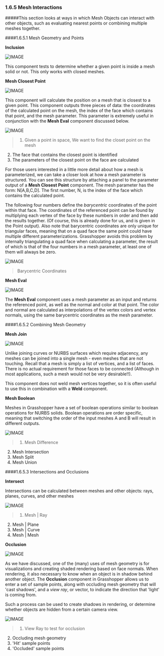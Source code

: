 ### 1.6.5 Mesh Interactions

#####This section looks at ways in which Mesh Objects can interact with other objects, such as evaluating nearest points or combining multiple meshes together.


####1.6.5.1 Mesh Geometry and Points


**Inclusion**

![IMAGE](images/1-6-5/inclusion.png)

This component tests to determine whether a given point is inside a mesh solid or not. This only works with closed meshes.

**Mesh Closest Point**


![IMAGE](images/1-6-5/mesh-closest-point.png)

This component will calculate the position on a mesh that is closest to a given point. This component outputs three pieces of data: the coordinates of the calculated point on the mesh, the index of the face which contains that point, and the mesh parameter. This parameter is extremely useful in conjunction with the **Mesh Eval** component discussed below.

![IMAGE](images/1-6-5/01_mesh-closest-point.png)
>1. Given a point in space, We want to find the closet point on the mesh
2. The face that contains the closest point is identified
3. The parameters of the closest point on the face are calculated

For those users interested in a little more detail about how a mesh is parameterized, we can take a closer look at how a mesh parameter is structured. You can see this structure by attaching a panel to the parameter output of a **Mesh Closest Point** component. The mesh parameter has the form: N[A,B,C,D]. The first number, N, is the index of the face which contains the calculated point. 

The following four numbers define the *barycentric* coordinates of the point within that face. The coordinates of the referenced point can be found by multiplying each vertex of the face by these numbers in order and then add the results together. (Of course, this is already done for us, and is given in the Point output). Also note that barycentric coordinates are only unique for triangular faces, meaning that on a quad face the same point could have multiple different parameterizations. Grasshopper avoids this problem by internally triangulating a quad face when calculating a parameter, the result of which is that of the four numbers in a mesh parameter, at least one of them will always be zero.

![IMAGE](images/1-6-5/02_barycentric.png)
>Barycentric Coordinates

**Mesh Eval**

![IMAGE](images/1-6-5/mesh-eval.png)

The **Mesh Eval** component uses a mesh parameter as an input and returns the referenced point, as well as the normal and color at that point. The color and normal are calculated as interpolations of the vertex colors and vertex normals, using the same barycentric coordinates as the mesh parameter.

####1.6.5.2 Combining Mesh Geometry 

**Mesh Join**

![IMAGE](images/1-6-5/mesh-join.png)

Unlike joining curves or NURBS surfaces which require adjacency, any meshes can be joined into a single mesh - even meshes that are not touching. Recall that a mesh is simply a list of vertices, and a list of faces. There is no actual requirement for those faces to be connected (Although in most applications, such a mesh would not be very desirable!!).

This component does not weld mesh vertices together, so it is often useful to use this in combination with a **Weld** component.

**Mesh Boolean**

Meshes in Grasshopper have a set of boolean operations similar to boolean operations for NURBS solids. Boolean operations are order specific, meaning that  switching the order of the input meshes A and B will result in different outputs.

![IMAGE](images/1-6-5/03_boolean.png)
>1. Mesh Difference
2. Mesh Intersection
3. Mesh Split
4. Mesh Union


####1.6.5.3 Intersections and Occlusions 

**Intersect**

Intersections can be calculated between meshes and other objects: rays, planes, curves, and other meshes

![IMAGE](images/1-6-5/04_mesh-intersection.png)
>1. Mesh | Ray
2. Mesh | Plane
3. Mesh | Curve
4. Mesh | Mesh

**Occlusion**

![IMAGE](images/1-6-5/occlusion.png)

As we have discussed, one of the (many) uses of mesh geometry is for visualizations and creating shaded rendering based on face normals. When rendering, it also necessary to know when an object is in shadow behind another object. The **Occlusion** component in Grasshopper allows us to enter a set of sample points, along with occluding mesh geometry that will 'cast shadows', and a *view ray*, or vector, to indicate the direction that 'light' is coming from.

Such a process can be used to create shadows in rendering, or determine whether objects are hidden from a certain camera view.

![IMAGE](images/1-6-5/05_mesh-occlusion.png)
>1. View Ray to test for occlusion
2. Occluding mesh geometry
3. 'Hit' sample points
4. 'Occluded' sample points
